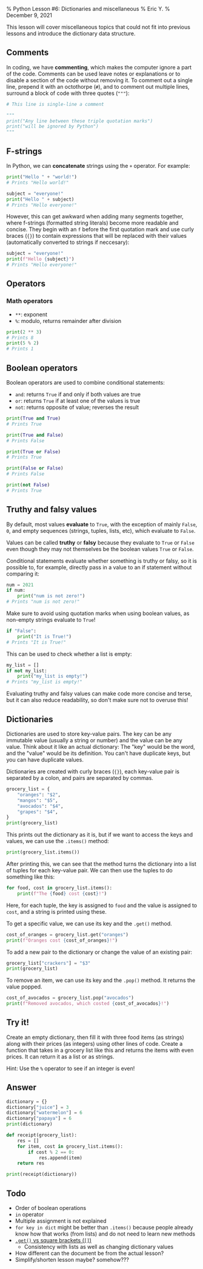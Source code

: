 % Python Lesson #6: Dictionaries and miscellaneous
% Eric Y.
% December 9, 2021

This lesson will cover miscellaneous topics
that could not fit into previous lessons
and introduce the dictionary data structure.

## Comments

In coding, we have **commenting**,
which makes the computer ignore a part of the code.
Comments can be used leave notes or explanations
or to disable a section of the code without removing it.
To comment out a single line,
prepend it with an octothorpe (`#`),
and to comment out multiple lines,
surround a block of code with three quotes (`"""`):

```python
# This line is single-line a comment

"""
print("Any line between these triple quotation marks")
print("will be ignored by Python")
"""
```

## F-strings

In Python, we can **concatenate** strings using the `+` operator.
For example:

```python
print("Hello " + "world!")
# Prints "Hello world!"

subject = "everyone!"
print("Hello " + subject)
# Prints "Hello everyone!"
```

However, this can get awkward
when adding many segments together,
where f-strings (formatted string literals)
become more readable and concise.
They begin with an `f` before the first quotation mark
and use curly braces (`{}`) to contain expressions
that will be replaced with their values
(automatically converted to strings if neccesary):

```python
subject = "everyone!"
print(f"Hello {subject}")
# Prints "Hello everyone!"
```

## Operators

### Math operators

- `**`: exponent
- `%`: modulo, returns remainder after division

```python
print(2 ** 3)
# Prints 8
print(5 % 2)
# Prints 1
```

## Boolean operators

Boolean operators are used to combine conditional statements:

- `and`: returns `True` if and only if both values are true
- `or`: returns `True` if at least one of the values is true
- `not`: returns opposite of value; reverses the result

```python
print(True and True)
# Prints True

print(True and False)
# Prints False

print(True or False)
# Prints True

print(False or False)
# Prints False

print(not False)
# Prints True
```

## Truthy and falsy values

By default, most values **evaluate** to `True`,
with the exception of mainly `False`, `0`,
and empty sequences (strings, tuples, lists, etc),
which evaluate to `False`.

Values can be called **truthy** or **falsy**
because they evaluate to `True` or `False`
even though they may not themselves be
the boolean values `True` or `False`.

Conditional statements evaluate
whether something is truthy or falsy,
so it is possible to, for example,
directly pass in a value to an if statement
without comparing it:

```python
num = 2021
if num:
    print("num is not zero!")
# Prints "num is not zero!"
```

Make sure to avoid using quotation marks
when using boolean values,
as non-empty strings evaluate to `True`!

```python
if "False":
    print("It is True!")
# Prints "It is True!"
```

This can be used to check whether a list is empty:

```python
my_list = []
if not my_list:
    print("my_list is empty!")
# Prints "my_list is empty!"
```

Evaluating truthy and falsy values
can make code more concise and terse,
but it can also reduce readability,
so don't make sure not to overuse this!

## Dictionaries

Dictionaries are used to store key-value pairs.
The key can be any immutable value (usually a string or number)
and the value can be any value.
Think about it like an actual dictionary:
The "key" would be the word,
and the "value" would be its definition.
You can't have duplicate keys,
but you can have duplicate values.

Dictionaries are created with curly braces (`{}`),
each key-value pair is separated by a colon,
and pairs are separated by commas.

```python
grocery_list = {
    "oranges": "$2",
    "mangos": "$5",
    "avocados": "$4",
    "grapes": "$4",
}
print(grocery_list)
```

This prints out the dictionary as it is,
but if we want to access the keys and values,
we can use the `.items()` method:

```python
print(grocery_list.items())
```

After printing this,
we can see that the method turns the dictionary
into a list of tuples for each key-value pair.
We can then use the tuples to do something like this:

```python
for food, cost in grocery_list.items():
    print(f"The {food} cost {cost}!")
```

Here, for each tuple,
the key is assigned to `food`
and the value is assigned to `cost`,
and a string is printed using these.

To get a specific value,
we can use its key and the `.get()` method.

```python
cost_of_oranges = grocery_list.get("oranges")
print(f"Oranges cost {cost_of_oranges}!")
```

To add a new pair to the dictionary
or change the value of an existing pair:

```python
grocery_list["crackers"] = "$3"
print(grocery_list)
```

To remove an item,
we can use its key and the `.pop()` method.
It returns the value popped.

```python
cost_of_avocados = grocery_list.pop("avocados")
print(f"Removed avocados, which costed {cost_of_avocados}!")
```

## Try it!

Create an empty dictionary,
then fill it with three food items (as strings)
along with their prices (as integers)
using other lines of code.
Create a function that takes in a grocery list like this
and returns the items with even prices.
It can return it as a list or as strings.

Hint: Use the `%` operator to see if an integer is even!

## Answer

```python
dictionary = {}
dictionary["juice"] = 3
dictionary["watermelon"] = 6
dictionary["papaya"] = 6
print(dictionary)

def receipt(grocery_list):
    res = []
    for item, cost in grocery_list.items():
        if cost % 2 == 0:
            res.append(item)
    return res

print(receipt(dictionary))
```
## Todo

- Order of boolean operations
- `in` operator
- Multiple assignment is not explained
- `for key in dict` might be better than `.items()`
  because people already know how that works (from lists)
  and do not need to learn new methods
- [`.get()` vs square brackets (`[]`)](https://stackoverflow.com/q/11041405/9281985)
    - Consistency with lists as well as changing dictionary values
- How different can the document be from the actual lesson?
- Simplify/shorten lesson maybe? somehow???

